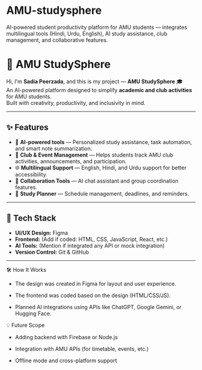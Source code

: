 # AMU-studysphere
AI-powered student productivity platform for AMU students — integrates multilingual tools (Hindi, Urdu, English), AI study assistance, club management, and collaborative features.
# 🧠 AMU StudySphere

Hi, I'm **Sadia Peerzada**, and this is my project — **AMU StudySphere** 🎓  
An AI-powered platform designed to simplify **academic and club activities** for AMU students.  
Built with creativity, productivity, and inclusivity in mind.

---

## ✨ Features
- 🤖 **AI-powered tools** — Personalized study assistance, task automation, and smart note summarization.  
- 🏫 **Club & Event Management** — Helps students track AMU club activities, announcements, and participation.  
- 🌐 **Multilingual Support** — English, Hindi, and Urdu support for better accessibility.  
- 💬 **Collaboration Tools** — AI chat assistant and group coordination features.  
- 📅 **Study Planner** — Schedule management, deadlines, and reminders.  

---

## 🧩 Tech Stack
- **UI/UX Design:** Figma  
- **Frontend:** (Add if coded: HTML, CSS, JavaScript, React, etc.)  
- **AI Tools:** (Mention if integrated any API or mock integration)  
- **Version Control:** Git & GitHub  

---
🛠️ How It Works

- The design was created in Figma for layout and user experience.

- The frontend was coded based on the design (HTML/CSS/JS).

- Planned AI integrations using APIs like ChatGPT, Google Gemini, or Hugging Face.

💡 Future Scope

- Adding backend with Firebase or Node.js

- Integration with AMU APIs (for timetable, events, etc.)

- Offline mode and cross-platform support
